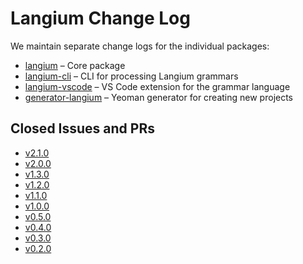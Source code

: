 # Langium Change Log

We maintain separate change logs for the individual packages:

* [langium](./packages/langium/CHANGELOG.md) &ndash; Core package
* [langium-cli](./packages/langium-cli/CHANGELOG.md) &ndash; CLI for processing Langium grammars
* [langium-vscode](./packages/langium-vscode/CHANGELOG.md) &ndash; VS Code extension for the grammar language
* [generator-langium](./packages/generator-langium/CHANGELOG.md) &ndash; Yeoman generator for creating new projects

## Closed Issues and PRs

* [v2.1.0](https://github.com/eclipse-langium/langium/milestone/10?closed=1)
* [v2.0.0](https://github.com/eclipse-langium/langium/milestone/9?closed=1)
* [v1.3.0](https://github.com/eclipse-langium/langium/milestone/7?closed=1)
* [v1.2.0](https://github.com/eclipse-langium/langium/milestone/8?closed=1)
* [v1.1.0](https://github.com/eclipse-langium/langium/milestone/6?closed=1)
* [v1.0.0](https://github.com/eclipse-langium/langium/milestone/5?closed=1)
* [v0.5.0](https://github.com/eclipse-langium/langium/milestone/4?closed=1)
* [v0.4.0](https://github.com/eclipse-langium/langium/milestone/3?closed=1)
* [v0.3.0](https://github.com/eclipse-langium/langium/milestone/2?closed=1)
* [v0.2.0](https://github.com/eclipse-langium/langium/milestone/1?closed=1)
